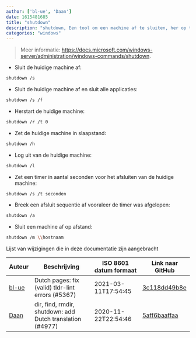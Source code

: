 ```yaml
---
author: ['bl-ue', 'Daan']
date: 1615481685
title: "shutdown"
description: "shutdown, Een tool om een machine af te sluiten, her op te starten of af te melden."
categories: "windows"
---
```

> Meer informatie: <https://docs.microsoft.com/windows-server/administration/windows-commands/shutdown>.

- Sluit de huidige machine af:

```bash
shutdown /s
```

- Sluit de huidige machine af en sluit alle applicaties:

```bash
shutdown /s /f
```

- Herstart de huidige machine:

```bash
shutdown /r /t 0
```

- Zet de huidige machine in slaapstand:

```bash
shutdown /h
```

- Log uit van de huidige machine:

```bash
shutdown /l
```

- Zet een timer in aantal seconden voor het afsluiten van de huidige machine:

```bash
shutdown /s /t seconden
```

- Breek een afsluit sequentie af vooraleer de timer was afgelopen:

```bash
shutdown /a
```

- Sluit een machine af op afstand:

```bash
shutdown /m \\hostnaam
```
Lijst van wijzigingen die in deze documentatie zijn aangebracht


Auteur | Beschrijving | ISO 8601 datum formaat | Link naar GitHub
------|-----|-----|-----
[bl-ue](mailto:54780737+bl-ue@users.noreply.github.com) | Dutch pages: fix (valid) tldr-lint errors (#5367) | 2021-03-11T17:54:45 | [3c118dd49b8e](https://github.com/tldr-pages/tldr/commit/3c118dd49b8eb927baea1b7795225ef6f3068c58)
[Daan](mailto:9497296+theking465@users.noreply.github.com) | dir, find, rmdir, shutdown: add Dutch translation (#4977) | 2020-11-22T22:54:46 | [5aff6baaffaa](https://github.com/tldr-pages/tldr/commit/5aff6baaffaa2894c5118f0c5bf61b9011fca5fd)

